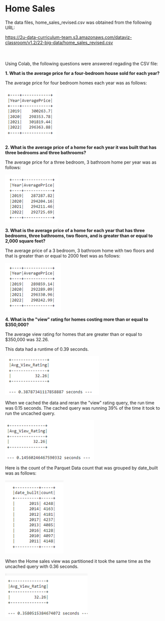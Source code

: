 # Home Sales


The data files, home_sales_revised.csv was obtained from the following URL:

https://2u-data-curriculum-team.s3.amazonaws.com/dataviz-classroom/v1.2/22-big-data/home_sales_revised.csv
</br>
</br>
</br>
</br>
Using Colab, the following questions were answered regading the CSV file:

**1.  What is the average price for a four-bedroom house sold for each year?**

The average price for four bedroom homes each year was as follows:

![](https://github.com/TraceyGeneau/HomeSales/blob/main/Images/1_4bedroomsperyear.png)

**2.  What is the average price of a home for each year it was built that has three bedrooms and three bathrooms?**

The average price for a three bedroom, 3 bathroom home per year was as follows:

![](https://github.com/TraceyGeneau/HomeSales/blob/main/Images/2_3bed_3bath.png)

**3.  What is the average price of a home for each year that has three bedrooms, three bathrooms, two floors, and is greater than or equal to 2,000 square feet?**

The average price of a 3 bedroom, 3 bathroom home with two floors and that is greater than or equal to 2000 feet was as follows:

![](https://github.com/TraceyGeneau/HomeSales/blob/main/Images/3_3bed_3bath_2floor_2000sft.png)

**4.  What is the "view" rating for homes costing more than or equal to $350,000?**

The average view rating for homes that are greater than or equal to $350,000 was 32.26.

This data had a runtime of 0.39 seconds.  

![](https://github.com/TraceyGeneau/HomeSales/blob/main/Images/4_Avg_view.png) 


When we cached the data and reran the "view" rating query, the run time was 0.15 seconds.  The cached query was running 39% of the time it took to run the uncached query. 

![](https://github.com/TraceyGeneau/HomeSales/blob/main/Images/5_cached_avg_view.png)

Here is the count of the Parquet Data count that was grouped by date_built was as follows:

![](https://github.com/TraceyGeneau/HomeSales/blob/main/Images/7_parquet.png)

When the Home sales view was partitioned it took the same time as the uncached query with 0.36 seconds.

![](https://github.com/TraceyGeneau/HomeSales/blob/main/Images/6_Partitioned.png)









